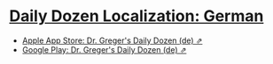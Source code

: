 # [Daily Dozen Localization: German][t]
[t]:https://github.com/nutritionfactsorg/daily-dozen-localization

* [Apple App Store: Dr. Greger's Daily Dozen (de) ⇗](https://apps.apple.com/de/app/dr-gregers-daily-dozen/id1060700802)
* [Google Play: Dr. Greger's Daily Dozen (de) ⇗](https://play.google.com/store/apps/details?id=org.nutritionfacts.dailydozen&hl=de)

